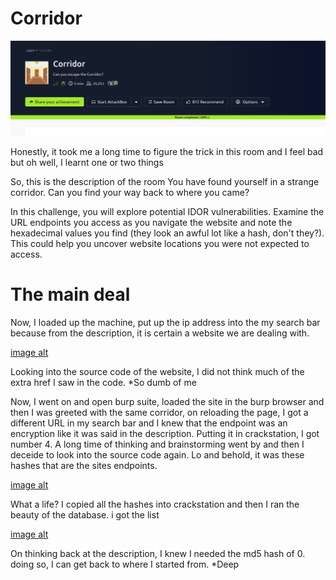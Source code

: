 # Corridor

![image alt](https://github.com/bakel243687/TryHackme/blob/a46ab134093e60ba6722239e13e450c6effce34f/Challenges/Images/Screenshot_2025-10-22_16-26-22.png)

Honestly, it took me a long time to figure the trick in this room and I feel bad but oh well, I learnt one or two things

So, this is the description of the room
You have found yourself in a strange corridor. Can you find your way back to where you came?

In this challenge, you will explore potential IDOR vulnerabilities. Examine the URL endpoints you access as you navigate the website and note the hexadecimal values you find (they look an awful lot like a hash, don't they?). This could help you uncover website locations you were not expected to access.

# The main deal

Now, I loaded up the machine, put up the ip address into the my search bar because from the description, it is certain a website we are dealing with.

[image alt](https://github.com/bakel243687/TryHackme/blob/441ac583b6ae1639ef0014357684f658ab75c9cf/Challenges/Images/Screenshot_2025-10-22_16-27-24.png)

Looking into the source code of the website, I did not think much of the extra href I saw in the code. *So dumb of me


Now, I went on and open burp suite, loaded the site in the burp browser and then I was greeted with the same corridor, on reloading the page, I got a different URL in my search bar and I knew that the endpoint was an encryption like it was said in the description. Putting it in crackstation, I got number 4. A long time of thinking and brainstorming went by and then I deceide to look into the source code again. Lo and behold, it was these hashes that are the sites endpoints.

[image alt](https://github.com/bakel243687/TryHackme/blob/441ac583b6ae1639ef0014357684f658ab75c9cf/Challenges/Images/Screenshot_2025-10-22_16-27-46.png)

What a life? I copied all the hashes into crackstation and then I ran the beauty of the database. i got the list

[image alt](https://github.com/bakel243687/TryHackme/blob/441ac583b6ae1639ef0014357684f658ab75c9cf/Challenges/Images/Screenshot_2025-10-22_16-28-12.png)

On thinking back at the description, I knew I needed the md5 hash of 0. doing so, I can get back to where I started from. *Deep
